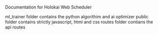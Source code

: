 Documentation for Holokai Web Scheduler

ml_trainer folder contains the python algorithim and ai optimizer
public folder contains strictly javascript, html and css
routes folder contians the api routes

